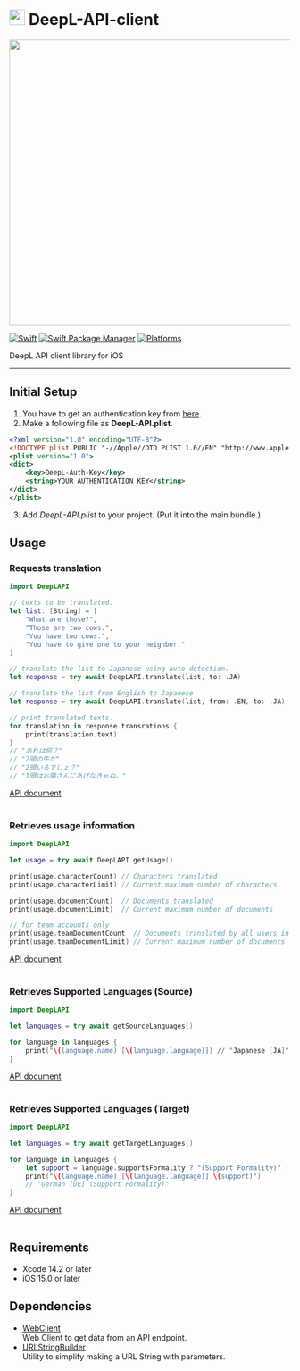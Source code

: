 # <img src="https://static.deepl.com/img/logo/DeepL_Logo_darkBlue_v2.svg" width=28> DeepL-API-client

<img src="https://user-images.githubusercontent.com/22875818/214879874-5ae0ad9c-dcdf-4cba-8ad0-96622c7780a7.png" width=512>

[![Swift](https://img.shields.io/badge/Swift-5.7-orange?style=flat-square)](https://img.shields.io/badge/Swift-5.7-Orange?style=flat-square)
[![Swift Package Manager](https://img.shields.io/badge/Swift_Package_Manager-compatible-orange?style=flat-square)](https://img.shields.io/badge/Swift_Package_Manager-compatible-orange?style=flat-square)
[![Platforms](https://img.shields.io/badge/Platforms-iOS%2015.0%20or%20lator-yellowgreen?style=flat-square)](https://img.shields.io/badge/Platforms-iOS%2015.0%20or%20lator-yellowgreen?style=flat-square)


DeepL API client library for iOS

---
## Initial Setup
1. You have to get an authentication key from [here](https://www.deepl.com/pro-api).<br>
2. Make a following file as **DeepL-API.plist**.
```XML
<?xml version="1.0" encoding="UTF-8"?>
<!DOCTYPE plist PUBLIC "-//Apple//DTD PLIST 1.0//EN" "http://www.apple.com/DTDs/PropertyList-1.0.dtd">
<plist version="1.0">
<dict>
	<key>DeepL-Auth-Key</key>
	<string>YOUR AUTHENTICATION KEY</string>
</dict>
</plist>
```
3. Add *DeepL-API.plist* to your project. (Put it into the main bundle.)

## Usage

### Requests translation
```Swift
import DeepLAPI

// texts to be translated.
let list: [String] = [
    "What are those?",
    "Those are two cows.",
    "You have two cows.",
    "You have to give one to your neighbor."
]

// translate the list to Japanese using auto-detection.
let response = try await DeepLAPI.translate(list, to: .JA)

// translate the list from English to Japanese
let response = try await DeepLAPI.translate(list, from: .EN, to: .JA)

// print translated texts.
for translation in response.transrations {
    print(translation.text)
}
// "あれは何？"
// "2頭の牛だ"
// "2頭いるでしょ？"
// "1頭はお隣さんにあげなきゃね。"
```
[API document](https://www.deepl.com/docs-api/translate-text/)
<br>
<br>


### Retrieves usage information
```Swift
import DeepLAPI

let usage = try await DeepLAPI.getUsage()

print(usage.characterCount) // Characters translated
print(usage.characterLimit) // Current maximum number of characters

print(usage.documentCount)  // Documents translated
print(usage.documentLimit)  // Current maximum number of documents

// for team accounts only
print(usage.teamDocumentCount  // Documents translated by all users in the team
print(usage.teamDocumentLimit) // Current maximum number of documents
```
[API document](https://www.deepl.com/docs-api/general/get-usage/)
<br>
<br>


### Retrieves Supported Languages (Source)
```Swift
import DeepLAPI

let languages = try await getSourceLanguages()

for language in languages {
    print("\(language.name) [\(language.language)]) // "Japanese [JA]"
}
```
[API document](https://www.deepl.com/docs-api/general/get-languages/)
<br>
<br>

### Retrieves Supported Languages (Target)

```Swift
import DeepLAPI

let languages = try await getTargetLanguages()

for language in languages {
    let support = language.supportsFormality ? "(Support Formality)" : ""
    print("\(language.name) [\(language.language)] \(support)")
    // "German [DE] (Support Formality)"
}
```
[API document](https://www.deepl.com/docs-api/general/get-languages/)
<br>
<br>

## Requirements
* Xcode 14.2 or later
* iOS 15.0 or later

## Dependencies
* [WebClient](https://github.com/hackenbacker/WebClient)<br>
Web Client to get data from an API endpoint.
* [URLStringBuilder](https://github.com/hackenbacker/URLStringBuilder)<br>
Utility to simplify making a URL String with parameters.

